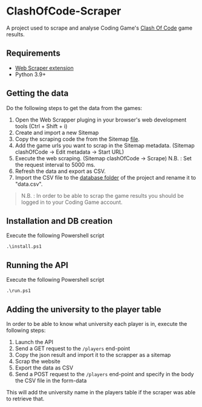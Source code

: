# ClashOfCode-Scraper

A project used to scrape and analyse Coding Game's [Clash Of Code](https://www.codingame.com/multiplayer/clashofcode) game results.

## Requirements

* [Web Scraper extension](https://www.webscraper.io/)
* Python 3.9+

## Getting the data

Do the following steps to get the data from the games:
1. Open the Web Scrapper pluging in your browser's web development tools (Ctrl + Shift + i)
2. Create and import a new Sitemap
3. Copy the scraping code the from the Sitemap [file](/scraper/games-site-map.txt).
4. Add the game urls you want to scrap in the Sitemap metadata. (Sitemap clashOfCode -> Edit metadata -> Start URL)
5. Execute the web scraping. (Sitemap clashOfCode -> Scrape) N.B. : Set the request interval to 5000 ms.
6. Refresh the data and export as CSV. 
7. Import the CSV file to the [database folder](/scraper) of the project and rename it to "data.csv".

> N.B. : In order to be able to scrap the game results you should be logged in to your Coding Game account.

## Installation and DB creation

Execute the following Powershell script

```
.\install.ps1
```

## Running the API

Execute the following Powershell script

```
.\run.ps1
``` 

## Adding the university to the player table

In order to be able to know what university each player is in, execute the following steps:

1. Launch the API
2. Send a GET request to the ` /players ` end-point
3. Copy the json result and import it to the scrapper as a sitemap
4. Scrap the website
5. Export the data as CSV
6. Send a POST request to the ` /players ` end-point and specify in the body the CSV file in the form-data

This will add the university name in the players table if the scraper was able to retrieve that. 
